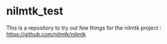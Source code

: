 nilmtk_test
===========

This is a repository to try out few things for the nilmtk project : https://github.com/nilmtk/nilmtk
